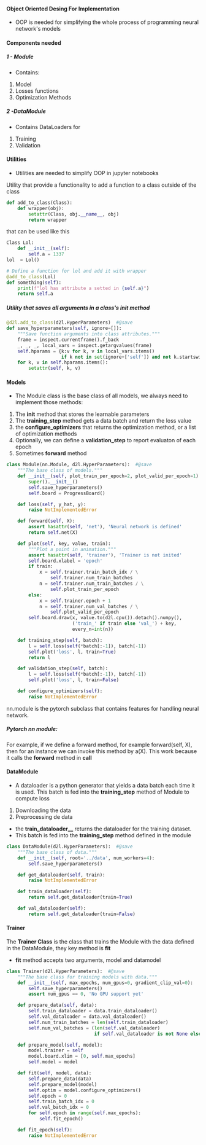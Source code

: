 
#### Object Oriented Desing For Implementation

- OOP is needed for simplifying the whole process of programming neural network's models

#### Components needed

##### 1 - Module
- Contains: 
1. Model
2. Losses functions
3. Optimization Methods

##### 2 -DataModule 
-  Contains DataLoaders for
1. Training
2. Validation

#### Utilities

- Utilities are needed to simplify OOP in jupyter notebooks

Utility that provide a functionality to add a function to a class outside of the class 
```python 
def add_to_class(Class):
	def wrapper(obj):
		setattr(Class, obj.__name__, obj)
		return wrapper
```
that can be used like this
```python
Class Lol:
	def __init__(self):
		self.a = 1337
lol  = Lol()

# Define a function for lol and add it with wrapper
@add_to_class(Lol)
def something(self):
	print(f"lol has attribute a setted in {self.a}")
	return self.a
```

##### Utility that saves all arguments in a class's __init__ method

```python
@d2l.add_to_class(d2l.HyperParameters)  #@save
def save_hyperparameters(self, ignore=[]):
    """Save function arguments into class attributes."""
    frame = inspect.currentframe().f_back
    _, _, _, local_vars = inspect.getargvalues(frame)
    self.hparams = {k:v for k, v in local_vars.items()
                    if k not in set(ignore+['self']) and not k.startswith('_')}
    for k, v in self.hparams.items():
        setattr(self, k, v)
```

#### Models

- The Module class is the base class of all models, we always need to implement those methods:
1.  The **__init__** method that stores the learnable parameters
2. The **training_step** method gets a data batch and return the loss value
3. the **configure_optimizers** that returns the optimization method, or a list of optimization methods
4. Optionally, we can define a **validation_step** to report evaluaton of each epoch
5. Sometimes **forward** method

```python
class Module(nn.Module, d2l.HyperParameters):  #@save
    """The base class of models."""
    def __init__(self, plot_train_per_epoch=2, plot_valid_per_epoch=1):
        super().__init__()
        self.save_hyperparameters()
        self.board = ProgressBoard()

    def loss(self, y_hat, y):
        raise NotImplementedError

    def forward(self, X):
        assert hasattr(self, 'net'), 'Neural network is defined'
        return self.net(X)

    def plot(self, key, value, train):
        """Plot a point in animation."""
        assert hasattr(self, 'trainer'), 'Trainer is not inited'
        self.board.xlabel = 'epoch'
        if train:
            x = self.trainer.train_batch_idx / \
                self.trainer.num_train_batches
            n = self.trainer.num_train_batches / \
                self.plot_train_per_epoch
        else:
            x = self.trainer.epoch + 1
            n = self.trainer.num_val_batches / \
                self.plot_valid_per_epoch
        self.board.draw(x, value.to(d2l.cpu()).detach().numpy(),
                        ('train_' if train else 'val_') + key,
                        every_n=int(n))

    def training_step(self, batch):
        l = self.loss(self(*batch[:-1]), batch[-1])
        self.plot('loss', l, train=True)
        return l

    def validation_step(self, batch):
        l = self.loss(self(*batch[:-1]), batch[-1])
        self.plot('loss', l, train=False)

    def configure_optimizers(self):
        raise NotImplementedError
```

nn.module is the pytorch subclass that contains features for handling neural network.

##### Pytorch nn module:

For example, if we define a forward method, for example forward(self, X), then for an instance we can invoke this method by a(X). This work because it calls the **forward** method in **__call__**

#### DataModule 

-  A dataloader is a python generator that yields a data batch each time it is used. This batch is fed into the **training_step** method of Module to compute loss
1. Downloading the data
2. Preprocessing de data
- the **train_dataloader__** returns the dataloader for the training dataset. 
- This batch is fed into the **training_step** method defined in the module
```python
class DataModule(d2l.HyperParameters):  #@save
    """The base class of data."""
    def __init__(self, root='../data', num_workers=4):
        self.save_hyperparameters()

    def get_dataloader(self, train):
        raise NotImplementedError

    def train_dataloader(self):
        return self.get_dataloader(train=True)

    def val_dataloader(self):
        return self.get_dataloader(train=False)
```


#### Trainer

The **Trainer Class** is the class that trains the Module with the data defined in the DataModule, they key method is **fit** 
- **fit** method accepts two arguments, model and datamodel

```python
class Trainer(d2l.HyperParameters):  #@save
    """The base class for training models with data."""
    def __init__(self, max_epochs, num_gpus=0, gradient_clip_val=0):
        self.save_hyperparameters()
        assert num_gpus == 0, 'No GPU support yet'

    def prepare_data(self, data):
        self.train_dataloader = data.train_dataloader()
        self.val_dataloader = data.val_dataloader()
        self.num_train_batches = len(self.train_dataloader)
        self.num_val_batches = (len(self.val_dataloader)
                                if self.val_dataloader is not None else 0)

    def prepare_model(self, model):
        model.trainer = self
        model.board.xlim = [0, self.max_epochs]
        self.model = model

    def fit(self, model, data):
        self.prepare_data(data)
        self.prepare_model(model)
        self.optim = model.configure_optimizers()
        self.epoch = 0
        self.train_batch_idx = 0
        self.val_batch_idx = 0
        for self.epoch in range(self.max_epochs):
            self.fit_epoch()

    def fit_epoch(self):
        raise NotImplementedError
```

